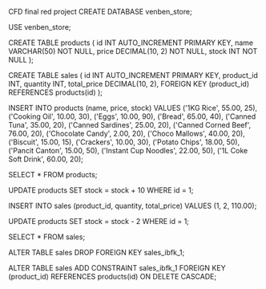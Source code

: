 CFD final red project
CREATE DATABASE venben_store;

USE venben_store;

CREATE TABLE products (
    id INT AUTO_INCREMENT PRIMARY KEY,
    name VARCHAR(50) NOT NULL,
    price DECIMAL(10, 2) NOT NULL,
    stock INT NOT NULL
);

CREATE TABLE sales (
    id INT AUTO_INCREMENT PRIMARY KEY,
    product_id INT,
    quantity INT,
    total_price DECIMAL(10, 2),
    FOREIGN KEY (product_id) REFERENCES products(id)
);

INSERT INTO products (name, price, stock) VALUES
('1KG Rice', 55.00, 25),
('Cooking Oil', 10.00, 30),
('Eggs', 10.00, 90),
('Bread', 65.00, 40),
('Canned Tuna', 35.00, 20),
('Canned Sardines', 25.00, 20),
('Canned Corned Beef', 76.00, 20),
('Chocolate Candy', 2.00, 20),
('Choco Mallows', 40.00, 20),
('Biscuit', 15.00, 15),
('Crackers', 10.00, 30),
('Potato Chips', 18.00, 50),
('Pancit Canton', 15.00, 50),
('Instant Cup Noodles', 22.00, 50),
('1L Coke Soft Drink', 60.00, 20);

SELECT * FROM products;

UPDATE products
SET stock = stock + 10
WHERE id = 1;

INSERT INTO sales (product_id, quantity, total_price)
VALUES (1, 2, 110.00);

UPDATE products
SET stock = stock - 2
WHERE id = 1;

SELECT * FROM sales;

ALTER TABLE sales
DROP FOREIGN KEY sales_ibfk_1;

ALTER TABLE sales
ADD CONSTRAINT sales_ibfk_1
FOREIGN KEY (product_id) REFERENCES products(id) ON DELETE CASCADE;

